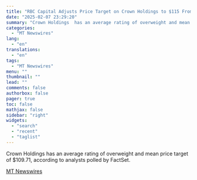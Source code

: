 ```yaml
---
title: "RBC Capital Adjusts Price Target on Crown Holdings to $115 From $113, Keeps Outperform Rating"
date: "2025-02-07 23:29:20"
summary: "Crown Holdings  has an average rating of overweight and mean price target of $109.71, according to analysts polled by FactSet."
categories:
  - "MT Newswires"
lang:
  - "en"
translations:
  - "en"
tags:
  - "MT Newswires"
menu: ""
thumbnail: ""
lead: ""
comments: false
authorbox: false
pager: true
toc: false
mathjax: false
sidebar: "right"
widgets:
  - "search"
  - "recent"
  - "taglist"
---
```


Crown Holdings has an average rating of overweight and mean price target of $109.71, according to analysts polled by FactSet.

[MT Newswires](https://www.tradingview.com/news/mtnewswires.com:20250207:A3312672:0/)
